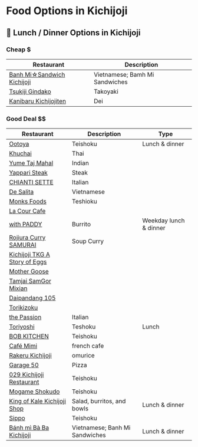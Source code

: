# Food Options in Kichijoji


## 🍙 Lunch / Dinner Options in Kichijoji


### Cheap $

| Restaurant                                                              | Description                    |
| ----------------------------------------------------------------------- | ------------------------------ |
| [Banh Mi☆Sandwich Kichijoji](https://maps.app.goo.gl/tCzLPF3AZDrA8huc7) | Vietnamese; Bamh Mi Sandwiches |
| [Tsukiji Gindako](https://maps.app.goo.gl/W1PeG482TagE2qUN9)            | Takoyaki                       |
| [Kanibaru Kichijojiten](https://maps.app.goo.gl/xSgtL983NvRYZgdr6)      | Dei                            |


### Good Deal $$

| Restaurant                                                                 | Description                    | Type                   |
| -------------------------------------------------------------------------- | ------------------------------ | ---------------------- |
| [Ootoya](https://maps.app.goo.gl/5PNiEs5LKkuSwdGi6)                        | Teishoku                       | Lunch & dinner         |
| [Khuchai](https://maps.app.goo.gl/EMRWBbQFmAQgKS87A)                       | Thai                           |
| [Yume Taj Mahal](https://maps.app.goo.gl/KDyvennttPTVy64K9)                | Indian                         |
| [Yappari Steak](https://maps.app.goo.gl/vDbMcoeUD6mzSr816)                 | Steak                          |
| [CHIANTI SETTE](https://maps.app.goo.gl/uK4UHCWLCDMu9xHLA)                 | Italian                        |
| [De Salita](https://maps.app.goo.gl/PUJQrjPKv5Ysv3my5)                     | Vietnamese                     |
| [Monks Foods](https://maps.app.goo.gl/zPZq5UCxk1Z4PGmT8)                   | Teshioku                       |
| [La Cour Cafe](https://maps.app.goo.gl/etiXNNpirrMYdBZV7)                  |
| [with PADDY](https://maps.app.goo.gl/g37xDoetasYqhRzT8)                    | Burrito                        | Weekday lunch & dinner |
| [Rojiura Curry SAMURAI](https://maps.app.goo.gl/K7Ly6BfkGVDbwMD99)         | Soup Curry                     |
| [Kichijoji TKG A Story of Eggs](https://maps.app.goo.gl/sYHNQFVQfJkHcfHf8) |
| [Mother Goose](https://maps.app.goo.gl/xFxBiYDsMrod8xzm9)                  |
| [Tamjai SamGor Mixian](https://maps.app.goo.gl/54i5yRxxWEdm6mZ58)          |
| [Daipandang 105](https://maps.app.goo.gl/zgLugVeCtfeXxgjT6)                |
| [Torikizoku](https://maps.app.goo.gl/8dBsRUTQzGDCeemz6)                    |
| [the Passion](https://maps.app.goo.gl/idvxzTcCHGfy2eDG9)                   | Italian                        |
| [Toriyoshi](https://maps.app.goo.gl/3MXSifGdLLbkRX937)                     | Teshoku                        | Lunch                  |
| [BOB KITCHEN](https://maps.app.goo.gl/eBnQy1QD3SJCnJNu5)                   | Teishoku                       |
| [Café Mimi](https://maps.app.goo.gl/Y4EL7rMrkS7rbtZg8)                     | french cafe                    |
| [Rakeru Kichijoji](https://maps.app.goo.gl/EATaPVtJ5AHsFcQb9)              | omurice                        |
| [Garage 50](https://maps.app.goo.gl/KbrHhif2bNtcyaUm8)                     | Pizza                          |
| [029 Kichijoji Restaurant](https://maps.app.goo.gl/7M9BCKyJykCyqvCu5)      | Teishoku                       |
| [Mogame Shokudo](https://maps.app.goo.gl/8WokwKfQLAfmrTMp9)                | Teishoku                       |
| [King of Kale Kichijoji Shop](https://maps.app.goo.gl/DAmGmcfp9aJyyojE6)   | Salad, burritos, and bowls     | Lunch & dinner         |
| [Sippo](https://maps.app.goo.gl/77LLhYBXxUJT91BC8)                         | Teishoku                       |
| [Bánh mì Bà Ba Kichijoji](https://maps.app.goo.gl/6RaTZG1E9baHLfgp8)       | Vietnamese; Banh Mi Sandwiches | Lunch & dinner         |
